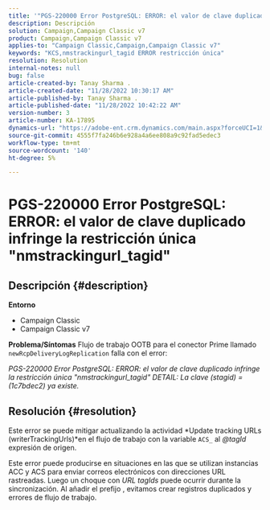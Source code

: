 ```yaml
---
title: '"PGS-220000 Error PostgreSQL: ERROR: el valor de clave duplicado infringe la restricción única \"nmstrackingurl_tagid\"'
description: Descripción
solution: Campaign,Campaign Classic v7
product: Campaign,Campaign Classic v7
applies-to: "Campaign Classic,Campaign,Campaign Classic v7"
keywords: "KCS,nmstrackingurl_tagid ERROR restricción única"
resolution: Resolution
internal-notes: null
bug: false
article-created-by: Tanay Sharma .
article-created-date: "11/28/2022 10:30:17 AM"
article-published-by: Tanay Sharma .
article-published-date: "11/28/2022 10:42:22 AM"
version-number: 3
article-number: KA-17895
dynamics-url: "https://adobe-ent.crm.dynamics.com/main.aspx?forceUCI=1&pagetype=entityrecord&etn=knowledgearticle&id=71f5a1a5-076f-ed11-9562-6045bd006239"
source-git-commit: 4555f7fa246b6e928a4a6ee808a9c92fad5edec3
workflow-type: tm+mt
source-wordcount: '140'
ht-degree: 5%

---
```


# PGS-220000 Error PostgreSQL: ERROR: el valor de clave duplicado infringe la restricción única &quot;nmstrackingurl_tagid&quot;

## Descripción {#description}

<b>Entorno</b>
- Campaign Classic
- Campaign Classic v7



<b>Problema/Síntomas</b>
Flujo de trabajo OOTB para el conector Prime llamado `newRcpDeliveryLogReplication` falla con el error:

*PGS-220000 Error PostgreSQL: ERROR: el valor de clave duplicado infringe la restricción única &quot;nmstrackingurl_tagid&quot; DETAIL: La clave (stagid) = (1c7bdec2) ya existe.*


## Resolución {#resolution}


Este error se puede mitigar actualizando la actividad *Update tracking URLs (writerTrackingUrls)*en el flujo de trabajo con la variable `ACS_` al *@tagId* expresión de origen.

Este error puede producirse en situaciones en las que se utilizan instancias ACC y ACS para enviar correos electrónicos con direcciones URL rastreadas. Luego un choque con *URL* *tagIds* puede ocurrir durante la sincronización. Al añadir el prefijo , evitamos crear registros duplicados y errores de flujo de trabajo.
